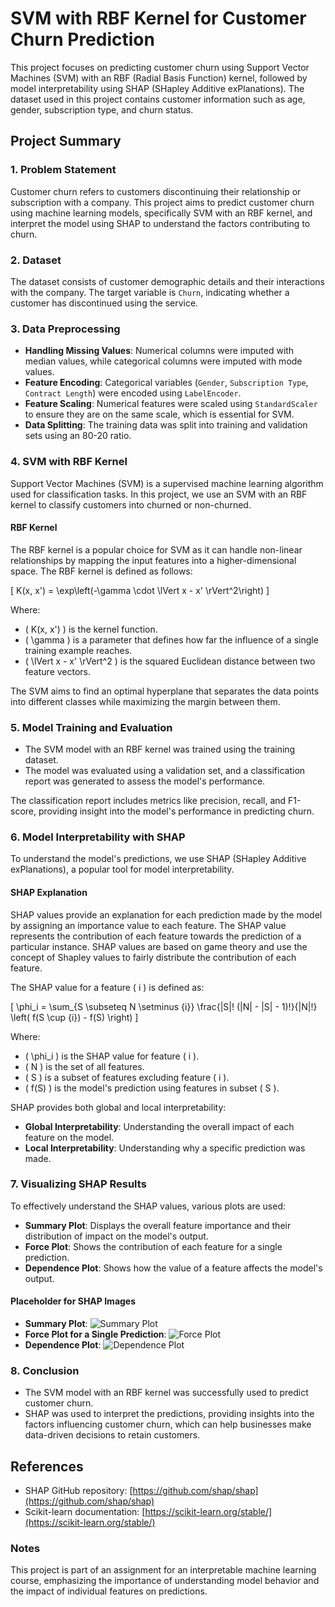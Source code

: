 # SVM with RBF Kernel for Customer Churn Prediction

This project focuses on predicting customer churn using Support Vector Machines (SVM) with an RBF (Radial Basis Function) kernel, followed by model interpretability using SHAP (SHapley Additive exPlanations). The dataset used in this project contains customer information such as age, gender, subscription type, and churn status.

## Project Summary

### 1. Problem Statement
Customer churn refers to customers discontinuing their relationship or subscription with a company. This project aims to predict customer churn using machine learning models, specifically SVM with an RBF kernel, and interpret the model using SHAP to understand the factors contributing to churn.

### 2. Dataset
The dataset consists of customer demographic details and their interactions with the company. The target variable is `Churn`, indicating whether a customer has discontinued using the service.

### 3. Data Preprocessing
- **Handling Missing Values**: Numerical columns were imputed with median values, while categorical columns were imputed with mode values.
- **Feature Encoding**: Categorical variables (`Gender`, `Subscription Type`, `Contract Length`) were encoded using `LabelEncoder`.
- **Feature Scaling**: Numerical features were scaled using `StandardScaler` to ensure they are on the same scale, which is essential for SVM.
- **Data Splitting**: The training data was split into training and validation sets using an 80-20 ratio.

### 4. SVM with RBF Kernel
Support Vector Machines (SVM) is a supervised machine learning algorithm used for classification tasks. In this project, we use an SVM with an RBF kernel to classify customers into churned or non-churned.

#### RBF Kernel
The RBF kernel is a popular choice for SVM as it can handle non-linear relationships by mapping the input features into a higher-dimensional space. The RBF kernel is defined as follows:

\[
K(x, x') = \exp\left(-\gamma \cdot \lVert x - x' \rVert^2\right)
\]

Where:
- \( K(x, x') \) is the kernel function.
- \( \gamma \) is a parameter that defines how far the influence of a single training example reaches.
- \( \lVert x - x' \rVert^2 \) is the squared Euclidean distance between two feature vectors.

The SVM aims to find an optimal hyperplane that separates the data points into different classes while maximizing the margin between them.

### 5. Model Training and Evaluation
- The SVM model with an RBF kernel was trained using the training dataset.
- The model was evaluated using a validation set, and a classification report was generated to assess the model's performance.

The classification report includes metrics like precision, recall, and F1-score, providing insight into the model's performance in predicting churn.

### 6. Model Interpretability with SHAP
To understand the model's predictions, we use SHAP (SHapley Additive exPlanations), a popular tool for model interpretability.

#### SHAP Explanation
SHAP values provide an explanation for each prediction made by the model by assigning an importance value to each feature. The SHAP value represents the contribution of each feature towards the prediction of a particular instance. SHAP values are based on game theory and use the concept of Shapley values to fairly distribute the contribution of each feature.

The SHAP value for a feature \( i \) is defined as:

\[
\phi_i = \sum_{S \subseteq N \setminus \{i\}} \frac{|S|! (|N| - |S| - 1)!}{|N|!} \left( f(S \cup \{i\}) - f(S) \right)
\]

Where:
- \( \phi_i \) is the SHAP value for feature \( i \).
- \( N \) is the set of all features.
- \( S \) is a subset of features excluding feature \( i \).
- \( f(S) \) is the model's prediction using features in subset \( S \).

SHAP provides both global and local interpretability:
- **Global Interpretability**: Understanding the overall impact of each feature on the model.
- **Local Interpretability**: Understanding why a specific prediction was made.

### 7. Visualizing SHAP Results
To effectively understand the SHAP values, various plots are used:
- **Summary Plot**: Displays the overall feature importance and their distribution of impact on the model's output.
- **Force Plot**: Shows the contribution of each feature for a single prediction.
- **Dependence Plot**: Shows how the value of a feature affects the model's output.

#### Placeholder for SHAP Images
- **Summary Plot**: ![Summary Plot](images/summary_plot.png)
- **Force Plot for a Single Prediction**: ![Force Plot](images/force_plot.png)
- **Dependence Plot**: ![Dependence Plot](images/dependence_plot.png)

### 8. Conclusion
- The SVM model with an RBF kernel was successfully used to predict customer churn.
- SHAP was used to interpret the predictions, providing insights into the factors influencing customer churn, which can help businesses make data-driven decisions to retain customers.


## References
- SHAP GitHub repository: [https://github.com/shap/shap](https://github.com/shap/shap)
- Scikit-learn documentation: [https://scikit-learn.org/stable/](https://scikit-learn.org/stable/)

### Notes
This project is part of an assignment for an interpretable machine learning course, emphasizing the importance of understanding model behavior and the impact of individual features on predictions.
